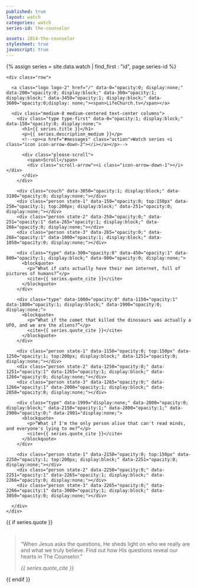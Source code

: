 ```yaml
---
published: true
layout: watch
categories: watch
series-id: the-counselor

assets: 2014-the-counselor
stylesheet: true
javascript: true
---
```


{% assign series = site.data.watch | find_first : "id", page.series-id %}

<div class="page-section section-first section-light">
  <div class="the-counselor-1">

    <div class="row">

      <a class="logo logo-2" href="/" data-0="opacity:0; display:none;" data-200="opacity:0; display:block;" data-300="opacity:1; display:block;" data-3450="opacity:1; display:block;" data-3600="opacity:0;display: none;"><span>LifeChurch.tv</span></a>

      <div class="medium-8 medium-centered text-center columns">
        <div class="type type-first" data-0="opacity:1; display:block;" data-150="opacity:0; display:none;">
          <h1>{{ series.title }}</h1>
          <p>{{ series.description_medium }}</p>
          <!--<p><a href="#messages" class="action">Watch series <i class="icon icon-arrow-down-2"></i></a></p>-->

          <div class="please-scroll">
            <span>Scroll</span>
            <div class="scroll-arrow"><i class="icon-arrow-down-1"></i></div>
          </div>
        </div>

        <div class="couch" data-3050="opacity:1; display:block;" data-3100="opacity:0; display:none;"></div>
        <div class="person state-1" data-150="opacity:0; top:150px" data-250="opacity:1; top:200px; display:block;" data-251="opacity:0; display:none;"></div>
        <div class="person state-2" data-250="opacity:0;" data-251="opacity:1" data-265="opacity:1; display:block;" data-266="opacity:0; display:none;"></div>
        <div class="person state-3" data-265="opacity:0;" data-266="opacity:1" data-1000="opacity:1; display:block;" data-1050="opacity:0; display:none;"></div>

        <div class="type" data-300="opacity:0" data-450="opacity:1" data-800="opacity:1; display:block;" data-900="opacity:0; display:none;">
          <blockquote>
            <p>“What if cats actually have their own internet, full of pictures of humans?”</p>
            <cite>{{ series.quote_cite }}</cite>
          </blockquote>
        </div>

        <div class="type" data-1000="opacity:0" data-1150="opacity:1" data-1800="opacity:1; display:block;" data-1900="opacity:0; display:none;">
          <blockquote>
            <p>“What if the comet that killed the dinosaurs was actually a UFO, and we are the aliens?”</p>
            <cite>{{ series.quote_cite }}</cite>
          </blockquote>
        </div>

        <div class="person state-1" data-1150="opacity:0; top:150px" data-1250="opacity:1; top:200px; display:block;" data-1251="opacity:0; display:none;"></div>
        <div class="person state-2" data-1250="opacity:0;" data-1251="opacity:1" data-1265="opacity:1; display:block;" data-1266="opacity:0; display:none;"></div>
        <div class="person state-3" data-1265="opacity:0;" data-1266="opacity:1" data-2000="opacity:1; display:block;" data-2050="opacity:0; display:none;"></div>

        <div class="type" data-1999="display:none;" data-2000="opacity:0; display:block;" data-2150="opacity:1;" data-2800="opacity:1;" data-2900="opacity:0;" data-2901="display:none;">
          <blockquote>
            <p>“What if I'm the only person alive that can't read minds, and everyone's lying to me?”</p>
            <cite>{{ series.quote_cite }}</cite>
          </blockquote>
        </div>

        <div class="person state-1" data-2150="opacity:0; top:150px" data-2250="opacity:1; top:200px; display:block;" data-2251="opacity:0; display:none;"></div>
        <div class="person state-2" data-2250="opacity:0;" data-2251="opacity:1" data-2265="opacity:1; display:block;" data-2266="opacity:0; display:none;"></div>
        <div class="person state-3" data-2265="opacity:0;" data-2266="opacity:1" data-3000="opacity:1; display:block;" data-3050="opacity:0; display:none;"></div>

      </div>
    </div>
  </div>
</div>

{{ if series.quote }}
<div class="page-section the-counselor-2">
<div class="row">
  <div class="medium-12 columns">
    <blockquote class="quote-large">
      <p>“When Jesus asks the questions, He sheds light on who we really are and what we truly believe. Find out how His questions reveal our hearts in The Counselor.”</p>
      <cite>{{ series.quote_cite }}</cite>
    </blockquote>
  </div>
</div>
</div>
{{ endif }}

<script src="/bower_components/skrollr/src/skrollr.js"></script>
